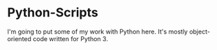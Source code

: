 # Python-Scripts

I'm going to put some of my work with Python here. It's mostly object-oriented code written for Python 3. 
